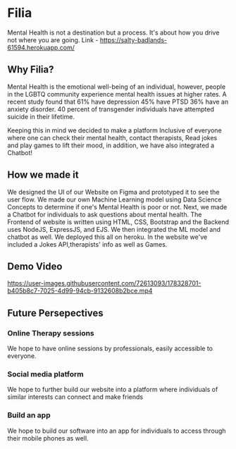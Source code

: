 # Filia
Mental Health is not a destination but a process. It's about how you drive not where you are going.
Link - https://salty-badlands-61594.herokuapp.com/

## Why Filia?

Mental Health is the emotional well-being of an individual, however, people in the LGBTQ community experience mental health issues at higher rates.
A recent study found that 61% have depression
45% have PTSD
36% have an anxiety disorder. 
40 percent of transgender individuals have attempted suicide in their lifetime.

Keeping this in mind we decided to make a platform Inclusive of everyone where one can check their mental health, contact therapists, Read jokes and play games to lift their mood, in addition, we have also integrated a Chatbot!

## How we made it
We designed the UI of our Website on Figma and prototyped it to see the user flow.
We made our own Machine Learning model using Data Science Concepts to determine if one's Mental Health is poor or not. Next, we made a Chatbot for individuals to ask questions about mental health. The Frontend of website is written using HTML, CSS, Bootstrap and the Backend uses NodeJS, ExpressJS, and EJS. We then integrated the ML model and chatbot as well. We deployed this all on heroku.
In the website we've included a Jokes API,therapists' info as well as Games.

## Demo Video


https://user-images.githubusercontent.com/72613093/178328701-b405b8c7-7025-4d99-94cb-9132608b2bce.mp4



## Future Persepectives 

### Online Therapy sessions
We hope to have online sessions by professionals, easily accessible to everyone.

### Social media platform
We hope to further build our website into a platform where individuals of similar interests can connect and make friends

### Build an app
We hope to build our software into an app for individuals to access through their mobile phones as well.
